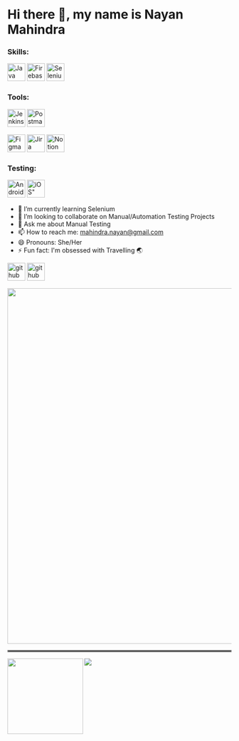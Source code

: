 <h1> Hi there 👋, my name is Nayan Mahindra </h1>

<h3> Skills: </h3>
<p>
  <img alt="Java" src="https://img.shields.io/badge/java-%23ED8B00.svg?style=for-the-badge&logo=java&logoColor=white" height = '40'/>
  <img alt="Firebase" src="https://img.shields.io/badge/firebase-%23039BE5.svg?style=for-the-badge&logo=firebase" height = '40'/>
  <img alt="Selenium" src="https://img.shields.io/badge/selenium-%23ED8B00.svg?style=for-the-badge&logo=selenium&logoColor=white" height = '40'/>
</p> 

<h3> Tools: </h3>

<p>
  <img alt="Jenkins" src="https://img.shields.io/badge/jenkins-%232C5263.svg?style=for-the-badge&logo=jenkins&logoColor=white" height = '40'/>
  <img alt="Postman" src="https://img.shields.io/badge/Postman-FF6C37?style=for-the-badge&logo=postman&logoColor=white" height = '40'/>
</p>

<p>
  <img alt="Figma" src="https://img.shields.io/badge/figma-%23F24E1E.svg?style=for-the-badge&logo=figma&logoColor=white" height = '40'/>
  <img alt="Jira" src="https://img.shields.io/badge/jira-%230A0FFF.svg?style=for-the-badge&logo=jira&logoColor=white" height = '40'/>
  <img alt="Notion" src ="https://img.shields.io/badge/Notion-%23000000.svg?style=for-the-badge&logo=notion&logoColor=white" height = '40'/>
</p>

<h3> Testing: </h3>
<p>
  <img alt="Android" src="https://img.shields.io/badge/Android-3DDC84?style=for-the-badge&logo=android&logoColor=white" height = '40'/>
  <img alt=iOS" src="https://img.shields.io/badge/iOS-000000?style=for-the-badge&logo=ios&logoColor=white" height = '40'/> 
</p>

- 🌱 I’m currently learning Selenium
- 👯 I’m looking to collaborate on Manual/Automation Testing Projects 
- 💬 Ask me about Manual Testing
- 📫 How to reach me: mahindra.nayan@gmail.com
- 😄 Pronouns: She/Her
- ⚡ Fun fact: I'm obsessed with Travelling 🌏


[<img src='https://img.shields.io/badge/github-%23100000.svg?&style=for-the-badge&logo=github&logoColor=white' alt='github' height='40'>](https://github.com/nayanm92) 
[<img src='https://img.shields.io/badge/linkedin-%230077B5.svg?style=for-the-badge&logo=linkedin&logoColor=white' alt='github' height='40'>](https://www.linkedin.com/in/nayan-mahindra/)

<a href="https://github.com/ryo-ma/github-profile-trophy">
  <img width=800 src="https://github-profile-trophy.vercel.app/?username=nayanm92&column=7"/>
</a>

<hr style="border:2px solid gray"> </hr>

<div>
  <img height="170" align="left" src="https://github-readme-stats.vercel.app/api?username=nayanm92&count_private=true&include_all_commits=true" />
  <img src="https://github-readme-stats.vercel.app/api/top-langs/?username=nayanm92&layout=compact" />
</div>

